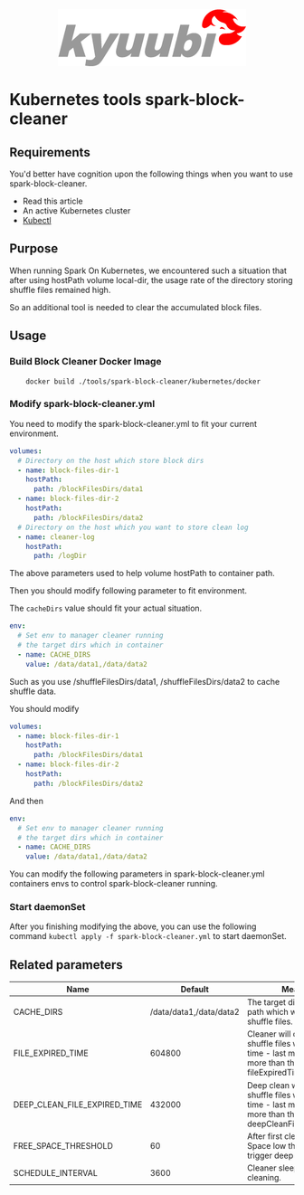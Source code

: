 <div align=center>

![](../imgs/kyuubi_logo.png)

</div>

# Kubernetes tools spark-block-cleaner

## Requirements
You'd better have cognition upon the following things when you want to use spark-block-cleaner.

* Read this article
* An active Kubernetes cluster
* [Kubectl](https://kubernetes.io/docs/reference/kubectl/overview/)

## Purpose

When running Spark On Kubernetes, we encountered such a situation that after using hostPath volume local-dir, the usage rate of the directory storing shuffle files remained high.

So an additional tool is needed to clear the accumulated block files.

## Usage

### Build Block Cleaner Docker Image
```shell
    docker build ./tools/spark-block-cleaner/kubernetes/docker
```

### Modify spark-block-cleaner.yml
You need to modify the spark-block-cleaner.yml to fit your current environment.

```yaml
volumes:
  # Directory on the host which store block dirs
  - name: block-files-dir-1
    hostPath:
      path: /blockFilesDirs/data1
  - name: block-files-dir-2
    hostPath:
      path: /blockFilesDirs/data2
  # Directory on the host which you want to store clean log
  - name: cleaner-log
    hostPath:
      path: /logDir
```

The above parameters used to help volume hostPath to container path.

Then you should modify following parameter to fit environment.

The `cacheDirs` value should fit your actual situation.

```yaml
env:
  # Set env to manager cleaner running
  # the target dirs which in container
  - name: CACHE_DIRS
    value: /data/data1,/data/data2
```

Such as you use /shuffleFilesDirs/data1, /shuffleFilesDirs/data2 to cache shuffle data.

You should modify
```yaml
volumes:
  - name: block-files-dir-1
    hostPath:
      path: /blockFilesDirs/data1
  - name: block-files-dir-2
    hostPath:
      path: /blockFilesDirs/data2
```

And then

```yaml
env:
  # Set env to manager cleaner running
  # the target dirs which in container
  - name: CACHE_DIRS
    value: /data/data1,/data/data2
```
You can modify the following parameters in spark-block-cleaner.yml containers envs to control spark-block-cleaner running.

### Start daemonSet

After you finishing modifying the above, you can use the following command `kubectl apply -f spark-block-cleaner.yml` to start daemonSet.

## Related parameters

Name | Default | Meaning
--- | --- | --- |
CACHE_DIRS | /data/data1,/data/data2 | The target dirs in container path which will clean shuffle files.
FILE_EXPIRED_TIME | 604800 | Cleaner will clean the shuffle files which current time - last modified time  more than the fileExpiredTime.
DEEP_CLEAN_FILE_EXPIRED_TIME | 432000 | Deep clean will clean the shuffle files which current time - last modified time  more than the deepCleanFileExpiredTime.
FREE_SPACE_THRESHOLD | 60 | After first clean, if free Space low than threshold trigger deep clean.
SCHEDULE_INTERVAL | 3600 | Cleaner sleep between cleaning.
